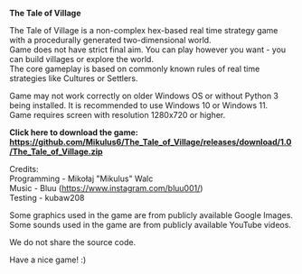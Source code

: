 **The Tale of Village**

The Tale of Village is a non-complex hex-based real time strategy game with a procedurally generated two-dimensional world.  
Game does not have strict final aim. You can play however you want - you can build villages or explore the world.  
The core gameplay is based on commonly known rules of real time strategies like Cultures or Settlers.  
  
Game may not work correctly on older Windows OS or without Python 3 being installed. It is recommended to use Windows 10 or Windows 11.  
Game requires screen with resolution 1280x720 or higher.  
  
**Click here to download the game: https://github.com/Mikulus6/The_Tale_of_Village/releases/download/1.0/The_Tale_of_Village.zip**
  
Credits:  
Programming - Mikołaj "Mikulus" Walc  
Music - Bluu (https://www.instagram.com/bluu001/)  
Testing - kubaw208  
  
Some graphics used in the game are from publicly available Google Images.  
Some sounds used in the game are from publicly available YouTube videos.  
  
We do not share the source code.  
  
Have a nice game! :)  
